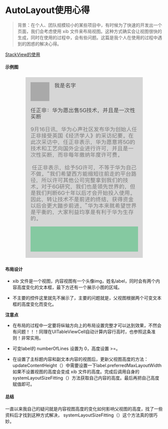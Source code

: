 # AutoLayout使用心得

>背景：在个人、团队规模较小的某些项目中，有时候为了快速的开发出一个页面，我们会考虑使用 xib 文件来布局视图。这种方式确实会让视图很快的生成，同时在使用的过程中，会有些问题。这篇是我个人在使用的过程中遇到的困惑的解决心得。

[StackView的使用](STACKVIEW.md)

#### 示例图

<div align=center><img width= "375" height= "586" src="https://github.com/CalvinLeo/AutoLayout_experience/blob/master/Image/image1.png"/></div>

#### 布局设计

* xib 文件是一个视图，内容视图有一个头像img，姓名label，同时会有两个内容高度变化的文本框，最下方还有一个展示小图的区域。

* 不主要的控件这里就先不展示了，主要的问题就是，父视图根据两个可变文本框的高度变化而变化。

**注意点**

* 在布局的过程中一定要将纵轴方向上的布局设置完整才可以达到效果，不然会有问题！！！同理在UITableViewCell自动计算内容行高时，也参照这条准则！非常实用。

* 可变label的 numberOfLines 设置为 0，高度设置 >=。

* 在设置了主标题内容和副文本内容的视图后，更新父视图高度的方法：updateContentHeight（）中需要设置一下label.preferredMaxLayoutWidth 如果不设置视图的高度会变成 xib 文件的高度。完成后调用自身的 systemLayoutSizeFitting（）方法获取自己内容的高度。最后再把自己高度赋值即可。

#### 总结

一直以来我自己的疑问就是内容视图高度的变化如何影响父视图的高度，找了一些资料后才找到这种方式解决， systemLayoutSizeFitting（）这个方法真的很巧妙。
